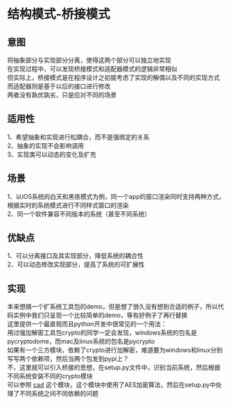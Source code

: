 # 结构模式-桥接模式
## 意图
将抽象部分与实现部分分离，使得这两个部分可以独立地实现<br/>
在实现过程中，可以发现桥接模式和适配器模式的逻辑非常相似<br/>
但实际上，桥接模式是在程序设计之初就考虑了实现的解偶以及不同的实现方式<br/>
而适配器则是基于以后的接口进行修改<br/>
两者没有孰优孰劣，只是应对不同的场景<br/>
## 适用性
1、希望抽象和实现进行松耦合，而不是强绑定的关系<br/>
2、抽象的实现不会影响调用<br/>
3、实现类可以动态的变化及扩充<br/>
## 场景
1、以iOS系统的白天和黑夜模式为例，同一个app的窗口渲染同时支持两种方式，根据实时的系统模式进行不同样式窗口的渲染<br/>
2、同一个软件兼容不同版本的系统（甚至不同系统）<br/>
## 优缺点
1、可以分离接口及其实现部分，降低系统的耦合性<br/>
2、可以动态修改实现部分，提高了系统的可扩展性<br/>
## 实现
本来想搞一个扩系统工具包的demo，但是想了很久没有想到合适的例子，所以代码实例中我们只呈现一个比较简单的demo，等有好例子了再行替换<br/>
这里提供一个最直观而且python开发中很常见的一个用法：<br/>
用过强加解密工具包crypto的同学一定会发现，windows系统的包名是pycryptodome，而mac及linux系统的包名是pycrypto<br/>
如果有一个三方模块，依赖了crypto进行加解密，难道要为windows和linux分别写写两个依赖项，然后当两个包发到pypi上？<br/>
不，这里就可以引入桥接的思想，在setup.py文件中，识别当前系统，然后根据不同系统安装不同的crypto模块<br/>
可以参照 [cad](https://pypi.org/project/cad) 这个模块，这个模块中使用了AES加密算法，然后在setup.py中处理了不同系统之间不同依赖的问题<br/>


```python

```